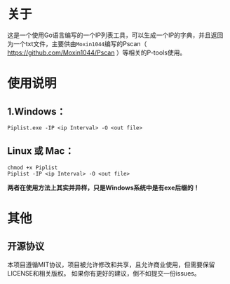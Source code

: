 # 关于
这是一个使用Go语言编写的一个IP列表工具，可以生成一个IP的字典，并且返回为一个txt文件，主要供由`Moxin1044`编写的Pscan（ https://github.com/Moxin1044/Pscan ）等相关的P-tools使用。

# 使用说明
## 1.Windows：
```
Piplist.exe -IP <ip Interval> -O <out file>
```
## Linux 或 Mac：
```
chmod +x Piplist
Piplist -IP <ip Interval> -O <out file>
```
**两者在使用方法上其实并异样，只是Windows系统中是有exe后缀的！**

# 其他
## 开源协议

本项目遵循MIT协议，项目被允许修改和共享，且允许商业使用，但需要保留LICENSE和相关版权。
如果你有更好的建议，倒不如提交一份issues。